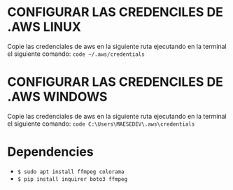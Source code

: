 
# CONFIGURAR LAS CREDENCILES DE .AWS LINUX
Copie las credenciales de aws en la siguiente ruta ejecutando en la terminal el siguiente comando:
`code ~/.aws/credentials`

# CONFIGURAR LAS CREDENCILES DE .AWS WINDOWS
Copie las credenciales de aws en la siguiente ruta ejecutando en la terminal el siguiente comando:
`code C:\Users\MAESEDEV\.aws\credentials`

# Dependencies
* `$ sudo apt install ffmpeg colorama`
* `$ pip install inquirer boto3 ffmpeg`